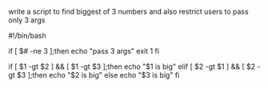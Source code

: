 write a script to find biggest of 3 numbers and also restrict users to pass only 3 args

#!/bin/bash

if [ $# -ne 3 ];then
    echo "pass 3 args"
    exit 1
fi

if [ $1 -gt $2 ] && [ $1 -gt $3 ];then
        echo "$1 is big"
elif [ $2 -gt $1 ] && [  $2 -gt $3 ];then
        echo "$2 is big"
else
        echo "$3 is big"
fi
